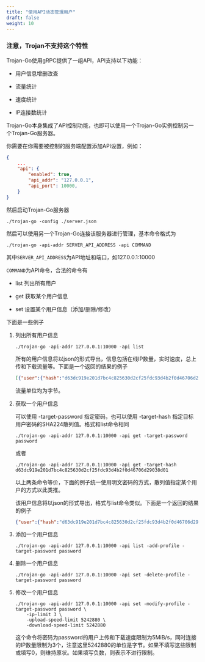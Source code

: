 ```yaml
---
title: "使用API动态管理用户"
draft: false
weight: 10
---
```


### 注意，Trojan不支持这个特性

Trojan-Go使用gRPC提供了一组API，API支持以下功能：

- 用户信息增删改查

- 流量统计

- 速度统计

- IP连接数统计

Trojan-Go本身集成了API控制功能，也即可以使用一个Trojan-Go实例控制另一个Trojan-Go服务器。

你需要在你需要被控制的服务端配置添加API设置，例如：

```json
{
    ...
    "api": {
        "enabled": true,
        "api_addr": "127.0.0.1",
        "api_port": 10000,
    }
}
```

然后启动Trojan-Go服务器

```shell
./trojan-go -config ./server.json
```

然后可以使用另一个Trojan-Go连接该服务器进行管理，基本命令格式为

```shell
./trojan-go -api-addr SERVER_API_ADDRESS -api COMMAND
```

其中```SERVER_API_ADDRESS```为API地址和端口，如127.0.0.1:10000

```COMMAND```为API命令，合法的命令有

- list 列出所有用户

- get 获取某个用户信息

- set 设置某个用户信息（添加/删除/修改）

下面是一些例子

1. 列出所有用户信息

    ```shell
    ./trojan-go -api-addr 127.0.0.1:10000 -api list
    ```

    所有的用户信息将以json的形式导出，信息包括在线IP数量，实时速度，总上传和下载流量等。下面是一个返回的结果的例子

    ```json
    [{"user":{"hash":"d63dc919e201d7bc4c825630d2cf25fdc93d4b2f0d46706d29038d01"},"status":{"traffic_total":{"upload_traffic":36393,"download_traffic":186478},"speed_current":{"upload_speed":25210,"download_speed":72384},"speed_limit":{"upload_speed":5242880,"download_speed":5242880},"ip_limit":50}}]
    ```

    流量单位均为字节。

2. 获取一个用户信息

    可以使用 -target-password 指定密码，也可以使用 -target-hash 指定目标用户密码的SHA224散列值。格式和list命令相同

    ```shell
    ./trojan-go -api-addr 127.0.0.1:10000 -api get -target-password password
    ```

    或者

    ```shell
    ./trojan-go -api-addr 127.0.0.1:10000 -api get -target-hash d63dc919e201d7bc4c825630d2cf25fdc93d4b2f0d46706d29038d01
    ```

    以上两条命令等价，下面的例子统一使用明文密码的方式，散列值指定某个用户的方式以此类推。

    该用户信息将以json的形式导出，格式与list命令类似。下面是一个返回的结果的例子

    ```json
    {"user":{"hash":"d63dc919e201d7bc4c825630d2cf25fdc93d4b2f0d46706d29038d01"},"status":{"traffic_total":{"upload_traffic":36393,"download_traffic":186478},"speed_current":{"upload_speed":25210,"download_speed":72384},"speed_limit":{"upload_speed":5242880,"download_speed":5242880},"ip_limit":50}}
    ```

3. 添加一个用户信息

    ```shell
    ./trojan-go -api-addr 127.0.0.1:10000 -api list -add-profile -target-password password
    ```

4. 删除一个用户信息

    ```shell
    ./trojan-go -api-addr 127.0.0.1:10000 -api set -delete-profile -target-password password
    ```

5. 修改一个用户信息

    ```shell
    ./trojan-go -api-addr 127.0.0.1:10000 -api set -modify-profile -target-password password \
        -ip-limit 3 \
        -upload-speed-limit 5242880 \
        -download-speed-limit 5242880
    ```

    这个命令将密码为password的用户上传和下载速度限制为5MiB/s，同时连接的IP数量限制为3个，注意这里5242880的单位是字节。如果不填写这些限制或填写0，则维持原状。如果填写负数，则表示不进行限制。
